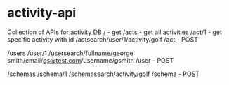 # activity-api

Collection of APIs for activity DB
/ - get
/acts - get all activities
/act/1 - get specific activity with id
/actsearch/user/1/activity/golf
/act - POST

/users
/user/1
/usersearch/fullname/george smith/email/gs@test.com/username/gsmith
/user - POST

/schemas
/schema/1
/schemasearch/activity/golf
/schema - POST
